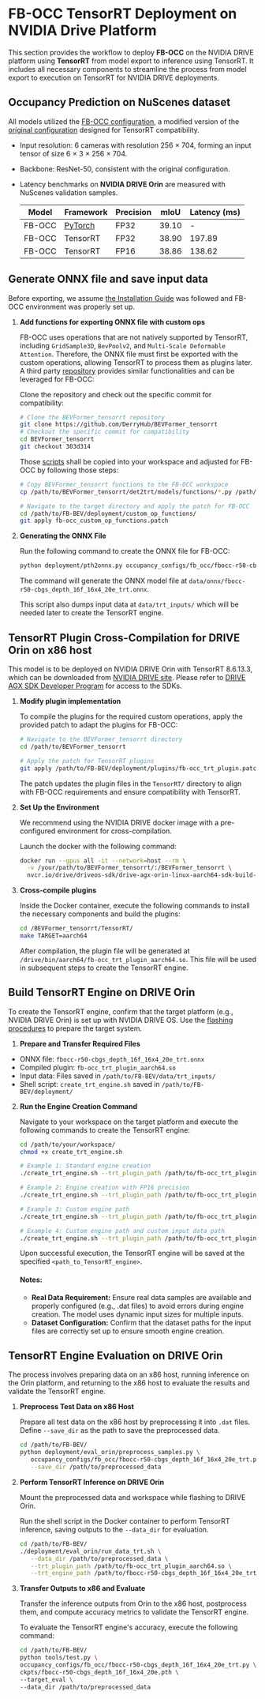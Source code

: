 # FB-OCC TensorRT Deployment on NVIDIA Drive Platform


This section provides the workflow to deploy  **FB-OCC** on the NVIDIA DRIVE platform using **TensorRT** from model export to inference using TensorRT. It includes all necessary components to streamline the process from model export to execution on TensorRT for NVIDIA DRIVE deployments.

## Occupancy Prediction on NuScenes dataset

   All models utilized the [FB-OCC configuration](../occupancy_configs/fb_occ/fbocc-r50-cbgs_depth_16f_16x4_20e_trt.py), a modified version of the [original configuration](../occupancy_configs/fb_occ/fbocc-r50-cbgs_depth_16f_16x4_20e.py) designed for TensorRT compatibility.
   - Input resolution: 6 cameras with resolution 256 × 704, forming an input tensor of size 6 × 3 × 256 × 704.
   - Backbone: ResNet-50, consistent with the original configuration.
   - Latency benchmarks on **NVIDIA DRIVE Orin** are measured with NuScenes validation samples.



      |    Model  |    Framework                  | Precision     | mIoU              |  Latency (ms)   |
      |-----------|-----------|---------------|-------------------|--------------------------------------|
      | FB-OCC|[PyTorch](https://github.com/NVlabs/FB-BEV/tree/main?tab=readme-ov-file#model-zoo)       | FP32          | 39.10             | -                                    |
      | FB-OCC|TensorRT      | FP32          | 38.90             | 197.89                               |
      | FB-OCC|TensorRT      | FP16          | 38.86             | 138.62                               |



## Generate ONNX file and save input data

   Before exporting, we assume [the Installation Guide](../docs/install.md) was followed and FB-OCC environment was properly set up.
   

1. **Add functions for exporting ONNX file with custom ops**
   
   FB-OCC uses operations that are not natively supported by TensorRT, including `GridSample3D`, `BevPoolv2`, and `Multi-Scale Deformable Attention`. Therefore, the ONNX file must first be exported with the custom operations, allowing TensorRT to process them as plugins later. A third party [repository](https://github.com/DerryHub/BEVFormer_tensorrt) provides similar functionalities and can be leveraged for FB-OCC:

   Clone the repository and check out the specific commit for compatibility:
   ```bash
   # Clone the BEVFormer_tensorrt repository
   git clone https://github.com/DerryHub/BEVFormer_tensorrt
   # Checkout the specific commit for compatibility
   cd BEVFormer_tensorrt
   git checkout 303d314
   ```

   Those [scripts](https://github.com/DerryHub/BEVFormer_tensorrt/tree/303d3140c14016047c07f9db73312af364f0dd7c/det2trt/models/functions) shall be copied into your workspace and adjusted for FB-OCC by following those steps:

   ```bash
   # Copy BEVFormer_tensorrt functions to the FB-OCC workspace
   cp /path/to/BEVFormer_tensorrt/det2trt/models/functions/*.py /path/to/FB-BEV/deployment/custom_op_functions/

   # Navigate to the target directory and apply the patch for FB-OCC
   cd /path/to/FB-BEV/deployment/custom_op_functions/
   git apply fb-occ_custom_op_functions.patch
   ```

2. **Generating the ONNX File**

   Run the following command to create the ONNX file for FB-OCC:
   ```bash
   python deployment/pth2onnx.py occupancy_configs/fb_occ/fbocc-r50-cbgs_depth_16f_16x4_20e_trt.py
   ```

   The command will generate the ONNX model file at `data/onnx/fbocc-r50-cbgs_depth_16f_16x4_20e_trt.onnx`.

   This script also dumps input data at `data/trt_inputs/` which will be needed later to create the TensorRT engine.


## TensorRT Plugin Cross-Compilation for DRIVE Orin on x86 host

   This model is to be deployed on NVIDIA DRIVE Orin with TensorRT 8.6.13.3, which can be downloaded from [NVIDIA DRIVE site](https://developer.nvidia.com/drive/downloads). 
   Please refer to [DRIVE AGX SDK Developer Program](https://developer.nvidia.com/drive/agx-sdk-program) for access to the SDKs.
   

1. **Modify plugin implementation**

   To compile the plugins for the required custom operations, apply the provided patch to adapt the plugins for FB-OCC:

   ```bash
   # Navigate to the BEVFormer_tensorrt directory
   cd /path/to/BEVFormer_tensorrt

   # Apply the patch for TensorRT plugins
   git apply /path/to/FB-BEV/deployment/plugins/fb-occ_trt_plugin.patch
   ```
      
   The patch updates the plugin files in the `TensorRT/` directory to align with FB-OCC requirements and ensure compatibility with TensorRT.
         

2. **Set Up the Environment**

   We recommend using the NVIDIA DRIVE docker image with a pre-configured environment for cross-compilation.

   Launch the docker with the following command:
   ```bash
   docker run --gpus all -it --network=host --rm \
     -v /your/path/to/BEVFormer_tensorrt/:/BEVFormer_tensorrt \
     nvcr.io/drive/driveos-sdk/drive-agx-orin-linux-aarch64-sdk-build-x86:6.0.10.0-0009
   ```

3. **Cross-compile plugins**

   Inside the Docker container, execute the following commands to install the necessary components and build the plugins:   
   ```bash
   cd /BEVFormer_tensorrt/TensorRT/
   make TARGET=aarch64
   ```

   After compilation, the plugin file will be generated at `/drive/bin/aarch64/fb-occ_trt_plugin_aarch64.so`. 
   This file will be used in subsequent steps to create the TensorRT engine.

   
## Build TensorRT Engine on DRIVE Orin

To create the TensorRT engine, confirm that the target platform (e.g., NVIDIA DRIVE Orin) is set up with NVIDIA DRIVE OS. 
Use the [flashing procedures](https://developer.nvidia.com/drive/downloads) to prepare the target system.


1. **Prepare and Transfer Required Files**

- ONNX file: `fbocc-r50-cbgs_depth_16f_16x4_20e_trt.onnx`
- Compiled plugin: `fb-occ_trt_plugin_aarch64.so`
- Input data: Files saved in `/path/to/FB-BEV/data/trt_inputs/`
- Shell script: `create_trt_engine.sh` saved in `/path/to/FB-BEV/deployment/`
   

2. **Run the Engine Creation Command** 
   
   Navigate to your workspace on the target platform and execute the following commands to create the TensorRT engine:

   ```bash
   cd /path/to/your/workspace/
   chmod +x create_trt_engine.sh

   # Example 1: Standard engine creation
   ./create_trt_engine.sh --trt_plugin_path /path/to/fb-occ_trt_plugin_aarch64.so

   # Example 2: Engine creation with FP16 precision
   ./create_trt_engine.sh --trt_plugin_path /path/to/fb-occ_trt_plugin_aarch64.so --fp16

   # Example 3: Custom engine path
   ./create_trt_engine.sh --trt_plugin_path /path/to/fb-occ_trt_plugin_aarch64.so --trt_engine_path /path/to/custom_engine_path

   # Example 4: Custom engine path and custom input data path
   ./create_trt_engine.sh --trt_plugin_path /path/to/fb-occ_trt_plugin_aarch64.so --trt_engine_path /path/to/custom_engine_path --data_dir /path/to/trt_inputs 
   ```

   Upon successful execution, the TensorRT engine will be saved at the specified `<path_to_TensorRT_engine>`.

   #### **Notes:**

   - **Real Data Requirement:** Ensure real data samples are available and properly configured (e.g., .dat files) to avoid errors during engine creation. The model uses dynamic input sizes for multiple inputs.
   - **Dataset Configuration:** Confirm that the dataset paths for the input files are correctly set up to ensure smooth engine creation.

## TensorRT Engine Evaluation on DRIVE Orin

   The process involves preparing data on an x86 host, running inference on the Orin platform, and returning to the x86 host to evaluate the results and validate the TensorRT engine.

   1. **Preprocess Test Data on x86 Host** 
   
      Prepare all test data on the x86 host by preprocessing it into `.dat` files. Define `--save_dir` as the path to save the preprocessed data.

      ```bash
      cd /path/to/FB-BEV/
      python deployment/eval_orin/preprocess_samples.py \
         occupancy_configs/fb_occ/fbocc-r50-cbgs_depth_16f_16x4_20e_trt.py \
         --save_dir /path/to/preprocessed_data
      ```

   2. **Perform TensorRT Inference on DRIVE Orin**
   
      Mount the preprocessed data and workspace while flashing to DRIVE Orin. 

      Run the shell script in the Docker container to perform TensorRT inference, saving outputs to the `--data_dir` for evaluation.

      ```bash
      cd /path/to/FB-BEV/
      ./deployment/eval_orin/run_data_trt.sh \
         --data_dir /path/to/preprocessed_data \
         --trt_plugin_path /path/to/fb-occ_trt_plugin_aarch64.so \
         --trt_engine_path /path/to/fbocc-r50-cbgs_depth_16f_16x4_20e_trt_orin.engine
      ```

   3. **Transfer Outputs to x86 and Evaluate**
      
      
      Transfer the inference outputs from Orin to the x86 host, postprocess them, and compute accuracy metrics to validate the TensorRT engine.

      To evaluate the TensorRT engine's accuracy, execute the following command:

      ```bash
      cd /path/to/FB-BEV/
      python tools/test.py \
      occupancy_configs/fb_occ/fbocc-r50-cbgs_depth_16f_16x4_20e_trt.py \
      ckpts/fbocc-r50-cbgs_depth_16f_16x4_20e.pth \
      --target_eval \
      --data_dir /path/to/preprocessed_data
      ```
